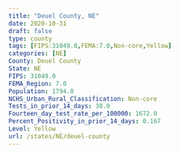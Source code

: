 ```yaml
---
title: "Deuel County, NE"
date: 2020-10-31
draft: false
type: county
tags: [FIPS:31049.0,FEMA:7.0,Non-core,Yellow]
categories: [NE]
County: Deuel County
State: NE
FIPS: 31049.0
FEMA_Region: 7.0
Population: 1794.0
NCHS_Urban_Rural_Classification: Non-core
Tests_in_prior_14_days: 30.0
Fourteen_day_test_rate_per_100000: 1672.0
Percent_Positivity_in_prior_14_days: 0.167
Level: Yellow
url: /states/NE/deuel-county
---
```



